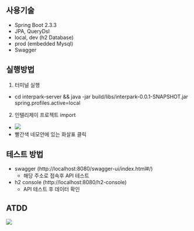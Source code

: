 ## 사용기술
- Spring Boot 2.3.3
- JPA, QueryDsl 
- local, dev (h2 Database) 
- prod (embedded Mysql)
- Swagger

## 실행방법
1. 터미널 실행
  - cd interpark-server && java -jar build/libs/interpark-0.0.1-SNAPSHOT.jar spring.profiles.active=local
2. 인텔리제이 프로젝트 import
  - <img src= "https://user-images.githubusercontent.com/78005080/200126775-13991dcd-99a9-4361-bc8e-081a94f89135.png">
  - 빨간색 네모안에 있는 화살표 클릭
    
## 테스트 방법
- swagger (http://localhost:8080/swagger-ui/index.html#/)
    - 해당 주소로 접속후 API 테스트
- h2 console (http://localhost:8080/h2-console)
    - API 테스트 후 데이터 확인

## ATDD 
<img src= "https://user-images.githubusercontent.com/78005080/200124832-63c4e288-434b-4679-8960-7ea294e85cc0.png">
